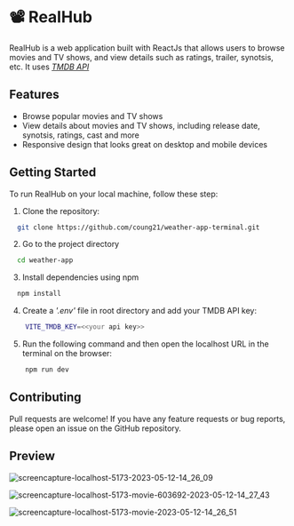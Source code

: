 
# 📽 RealHub

RealHub is a web application built with ReactJs that allows users to browse movies and TV shows, and view details such as ratings, trailer, synotsis, etc. It uses *[TMDB API](https://www.themoviedb.org/)*




## Features

- Browse popular movies and TV shows
- View details about movies and TV shows, including release date, synotsis, ratings, cast and more
- Responsive design that looks great on desktop and mobile devices


## Getting Started

To run RealHub on your local machine, follow these step:
1. Clone the repository:

```bash
  git clone https://github.com/coung21/weather-app-terminal.git
```

2. Go to the project directory

```bash
  cd weather-app
```

3. Install dependencies using npm

```bash
  npm install
```

4. Create a *'.env'* file in root directory and add your TMDB API key:

```bash
    VITE_TMDB_KEY=<<your api key>>
```

5. Run the following command and then open the localhost URL in the terminal on the browser:

```bash
    npm run dev
```
## Contributing

Pull requests are welcome! If you have any feature requests or bug reports, please open an issue on the GitHub repository.

## Preview

![screencapture-localhost-5173-2023-05-12-14_26_09](https://github.com/coung21/ReelHub/assets/120638231/ecd36267-7bc2-4200-b6f1-5898a2afbae5)

![screencapture-localhost-5173-movie-603692-2023-05-12-14_27_43](https://github.com/coung21/ReelHub/assets/120638231/b3aca6e3-58f8-4950-b4d8-81a25b8cc5a9)

![screencapture-localhost-5173-movie-2023-05-12-14_26_51](https://github.com/coung21/ReelHub/assets/120638231/703b2185-89ad-43d8-b871-acf278f7152b)
